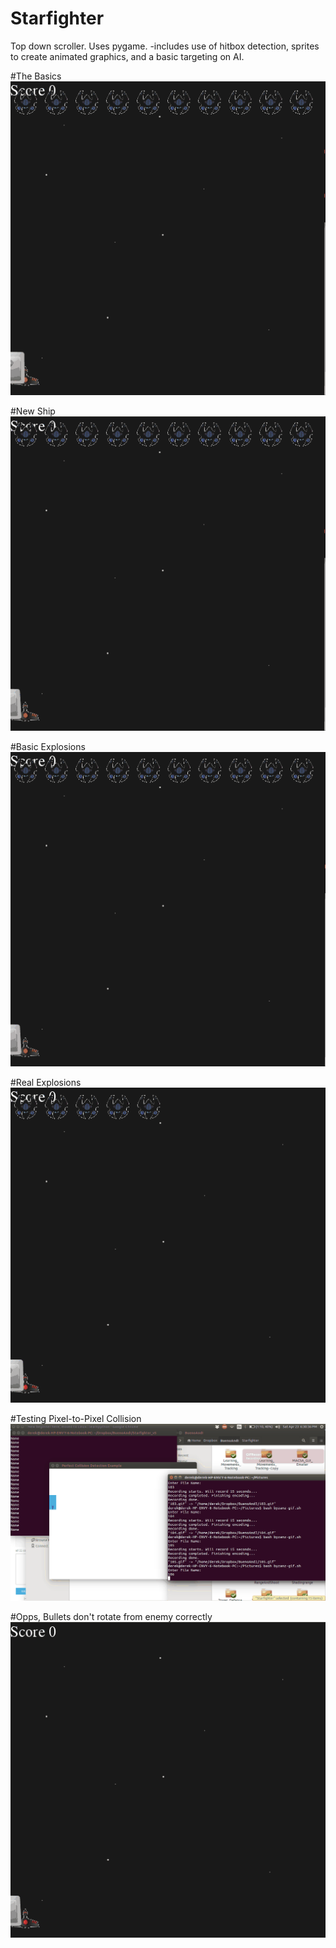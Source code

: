 # Starfighter
Top down scroller.
Uses pygame.
-includes use of hitbox detection, sprites to create animated graphics, and a basic targeting on AI.

#The Basics
![First Steps](https://raw.githubusercontent.com/dadam88/Starfighter/master/Progress_Images/starship_progress_thebasics.gif)

#New Ship
![First Steps](https://raw.githubusercontent.com/dadam88/Starfighter/master/Progress_Images/starship_progress_newship.gif)

#Basic Explosions
![First Steps](https://raw.githubusercontent.com/dadam88/Starfighter/master/Progress_Images/starship_progress_basicexplosion.gif)

#Real Explosions
![First Steps](https://raw.githubusercontent.com/dadam88/Starfighter/master/Progress_Images/starship_progress_realexplosions.gif)

#Testing Pixel-to-Pixel Collision
![First Steps](https://raw.githubusercontent.com/dadam88/Starfighter/master/Progress_Images/starship_progress_testpixelcolision.gif)

#Opps, Bullets don't rotate from enemy correctly
![First Steps](https://raw.githubusercontent.com/dadam88/Starfighter/master/Progress_Images/starship_progress_bulletsflywrongway.gif)
